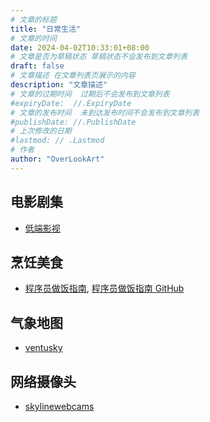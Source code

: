 ```yaml
---
# 文章的标题
title: "日常生活"
# 文章的时间
date: 2024-04-02T10:33:01+08:00
# 文章是否为草稿状态 草稿状态不会发布到文章列表
draft: false
# 文章描述 在文章列表页展示的内容
description: "文章描述"
# 文章的过期时间  过期后不会发布到文章列表
#expiryDate:  //.ExpiryDate
# 文章的发布时间  未到达发布时间不会发布到文章列表
#publishDate: //.PublishDate
# 上次修改的日期
#lastmod: // .Lastmod
# 作者
author: "OverLookArt"
---
```


## 电影剧集

* [低端影视](https://ddys.info)

## 烹饪美食

* [程序员做饭指南](https://cook.aiursoft.cn), [程序员做饭指南 GitHub](https://github.com/Anduin2017/HowToCook)

## 气象地图

* [ventusky](https://www.ventusky.com)

## 网络摄像头

* [skylinewebcams](https://www.skylinewebcams.com)